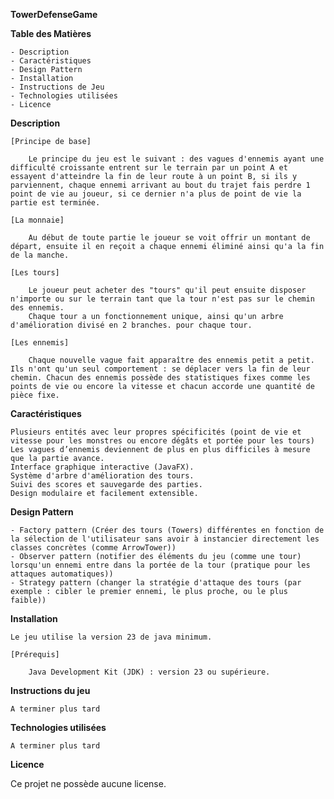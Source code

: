 **TowerDefenseGame**

**Table des Matières**

    - Description
    - Caractéristiques
    - Design Pattern
    - Installation
    - Instructions de Jeu
    - Technologies utilisées
    - Licence

**Description**

    [Principe de base]
    
        Le principe du jeu est le suivant : des vagues d'ennemis ayant une difficulté croissante entrent sur le terrain par un point A et essayent d'atteindre la fin de leur route à un point B, si ils y parviennent, chaque ennemi arrivant au bout du trajet fais perdre 1 point de vie au joueur, si ce dernier n'a plus de point de vie la partie est terminée. 

    [La monnaie]

        Au début de toute partie le joueur se voit offrir un montant de départ, ensuite il en reçoit a chaque ennemi éliminé ainsi qu'a la fin de la manche.
    
    [Les tours]

        Le joueur peut acheter des "tours" qu'il peut ensuite disposer n'importe ou sur le terrain tant que la tour n'est pas sur le chemin des ennemis.
        Chaque tour a un fonctionnement unique, ainsi qu'un arbre d'amélioration divisé en 2 branches. pour chaque tour.

    [Les ennemis]

        Chaque nouvelle vague fait apparaître des ennemis petit a petit. Ils n'ont qu'un seul comportement : se déplacer vers la fin de leur chemin. Chacun des ennemis possède des statistiques fixes comme les points de vie ou encore la vitesse et chacun accorde une quantité de pièce fixe.

**Caractéristiques**

    Plusieurs entités avec leur propres spécificités (point de vie et vitesse pour les monstres ou encore dégâts et portée pour les tours)
    Les vagues d’ennemis deviennent de plus en plus difficiles à mesure que la partie avance.
    Interface graphique interactive (JavaFX).
    Système d'arbre d'amélioration des tours.
    Suivi des scores et sauvegarde des parties.
    Design modulaire et facilement extensible.

**Design Pattern**

    - Factory pattern (Créer des tours (Towers) différentes en fonction de la sélection de l'utilisateur sans avoir à instancier directement les classes concrètes (comme ArrowTower))
    - Observer pattern (notifier des éléments du jeu (comme une tour) lorsqu'un ennemi entre dans la portée de la tour (pratique pour les attaques automatiques))
    - Strategy pattern (changer la stratégie d'attaque des tours (par exemple : cibler le premier ennemi, le plus proche, ou le plus faible))

**Installation**

    Le jeu utilise la version 23 de java minimum.

    [Prérequis]

        Java Development Kit (JDK) : version 23 ou supérieure.

**Instructions du jeu**

    A terminer plus tard

**Technologies utilisées**

    A terminer plus tard

**Licence**

Ce projet ne possède aucune license.
